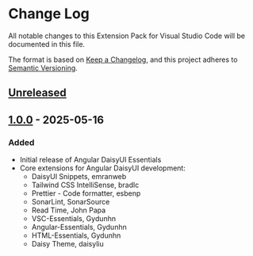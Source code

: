 # Change Log

All notable changes to this Extension Pack for Visual Studio Code will be documented in this file.

The format is based on [Keep a Changelog](https://keepachangelog.com/en/1.0.0/),
and this project adheres to [Semantic Versioning](https://semver.org/spec/v2.0.0.html).

## [Unreleased]

## [1.0.0] - 2025-05-16

### Added

* Initial release of Angular DaisyUI Essentials
* Core extensions for Angular DaisyUI development:
  * DaisyUI Snippets, emranweb
  * Tailwind CSS IntelliSense, bradlc
  * Prettier - Code formatter, esbenp
  * SonarLint, SonarSource
  * Read Time, John Papa
  * VSC-Essentials, Gydunhn
  * Angular-Essentials, Gydunhn
  * HTML-Essentials, Gydunhn
  * Daisy Theme, daisyliu

[Unreleased]: https://github.com/Gydunhn/Angular-DaisyUI-Essentials/tree/develop
[1.0.0]: https://github.com/Gydunhn/Angular-DaisyUI-Essentials/releases/tag/1.0.0
